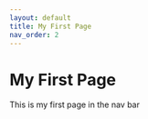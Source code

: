 ```yaml
---
layout: default
title: My First Page
nav_order: 2
---
```


# My First Page

This is my first page in the nav bar